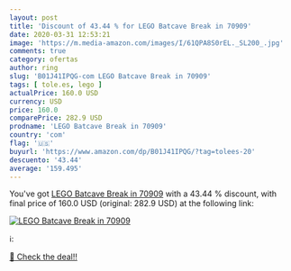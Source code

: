 ```yaml
---
layout: post
title: 'Discount of 43.44 % for LEGO Batcave Break in 70909'
date: 2020-03-31 12:53:21
image: 'https://m.media-amazon.com/images/I/61QPA8S0rEL._SL200_.jpg'
comments: true
category: ofertas
author: ring
slug: 'B01J41IPQG-com LEGO Batcave Break in 70909'
tags: [ tole.es, lego ]
actualPrice: 160.0 USD
currency: USD
price: 160.0
comparePrice: 282.9 USD
prodname: 'LEGO Batcave Break in 70909'
country: 'com'
flag: '🇺🇸'
buyurl: 'https://www.amazon.com/dp/B01J41IPQG/?tag=tolees-20'
descuento: '43.44'
average: '159.495'
---
```


You've got [LEGO Batcave Break in 70909](https://www.amazon.com/dp/B01J41IPQG/?tag=tolees-20) with a  43.44 % discount, with final price of 160.0 USD (original: 282.9 USD) at the following link:

[![LEGO Batcave Break in 70909](https://m.media-amazon.com/images/I/61QPA8S0rEL._SL200_.jpg)](https://www.amazon.com/dp/B01J41IPQG/?tag=tolees-20)

ℹ️:


[🛒 Check the deal!!](https://www.amazon.com/dp/B01J41IPQG/?tag=tolees-20)
